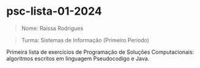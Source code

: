# psc-lista-01-2024
> Nome: Raissa Rodrigues 

>Turma: Sistemas de Informação (Primeiro Período)

Primeira lista de exercícios de Programação de Soluções Computacionais: algoritmos 
escritos em linguagem Pseudocodigo e Java.
